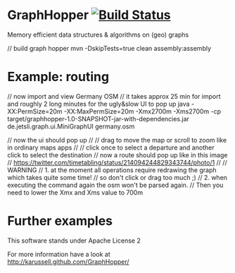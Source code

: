 # GraphHopper [![Build Status](https://secure.travis-ci.org/karussell/GraphHopper.png?branch=master)](http://travis-ci.org/karussell/GraphHopper)

Memory efficient data structures & algorithms on (geo) graphs

// build graph hopper
mvn -DskipTests=true clean assembly:assembly

# Example: routing

// now import and view Germany OSM
// it takes approx 25 min for import and roughly 2 long minutes for the ugly&slow UI to pop up
java -XX:PermSize=20m -XX:MaxPermSize=20m -Xmx2700m -Xms2700m -cp target/graphhopper-1.0-SNAPSHOT-jar-with-dependencies.jar de.jetsli.graph.ui.MiniGraphUI germany.osm

// now the ui should pop up
//
// drag to move the map or scroll to zoom like in ordinary maps apps
//
// click once to select a departure and another click to select the destination
// now a route should pop up like in this image
// https://twitter.com/timetabling/status/214094244829343744/photo/1
//
// WARNING
// 1. at the moment all operations require redrawing the graph which takes quite some time!
// so don't click or drag too much ;)
// 2. when executing the command again the osm won't be parsed again.
// Then you need to lower the Xmx and Xms value to 700m

# Further examples

This software stands under Apache License 2

For more information have a look at
http://karussell.github.com/GraphHopper/

